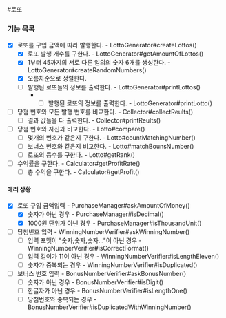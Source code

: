#로또

### 기능 목록

- [x] 로또를 구입 금액에 따라 발행한다. - LottoGenerator#createLottos()
  - [x] 로또 발행 개수를 구한다. - LottoGenerator#getAmountOfLottos()
  - [x] 1부터 45까지의 서로 다른 임의의 숫자 6개를 생성한다. - LottoGenerator#createRandomNumbers()
  - [x] 오름차순으로 정렬한다.
  - [ ] 발행된 로또들의 정보를 출력한다. - LottoGenerator#printLottos()
    - - [ ] 발행된 로또의 정보를 출력한다. - LottoGenerator#printLotto()
- [ ] 당첨 번호와 모든 발행 번호를 비교한다. - Collector#collectReults()
  - [ ] 결과 값들을 다 출력한다. - Collector#printReults()
- [ ] 당첨 번호와 자신과 비교한다. - Lotto#compare()
  - [ ] 몇개의 번호가 같은지 구한다. - Lotto#countMatchingNumber()
  - [ ] 보너스 번호와 같은지 비교한다. - Lotto#matchBounsNumber()
  - [ ] 로또의 등수를 구한다. - Lotto#getRank()
- [ ] 수익률을 구한다. - Calculator#getProfitRate()
  - [ ] 총 수익을 구한다. - Calculator#getProfit()

#### 에러 상황
- [x] 로또 구입 금액입력 - PurchaseManager#askAmountOfMoney()
  - [x] 숫자가 아닌 경우 - PurchaseManager#isDecimal()
  - [x] 1000원 단위가 아닌 경우 - PurchaseManager#isThousandUnit()
- [ ] 당첨번호 입력 - WinningNumberVerifier#askWinningNumber()
  - [ ] 입력 포맷이 "숫자,숫자,숫자..."이 아닌 경우 - WinningNumberVerifier#isCorrectFormat()
  - [ ] 입력 길이가 11이 아닌 경우 - WinningNumberVerifier#isLengthEleven()
  - [ ] 숫자가 중복되는 경우 - WinningNumberVerifier#isDuplicated()
- [ ] 보너스 번호 입력 - BonusNumberVerifier#askBonusNumber()
  - [ ] 숫자가 아닌 경우 - BonusNumberVerifier#isDigit()
  - [ ] 한글자가 아닌 경우 - BonusNumberVerifier#isLengthOne()
  - [ ] 당첨번호와 중복되는 경우 - BonusNumberVerifier#isDuplicatedWithWinningNumber()
